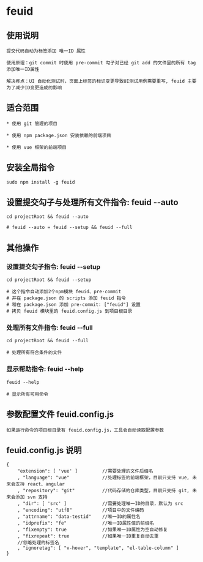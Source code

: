 
# feuid

## 使用说明
    提交代码自动为标签添加 唯一ID 属性

    使用原理：git commit 时使用 pre-commit 勾子对已经 git add 的文件里的所有 tag 添加唯一ID属性
    
    解决疼点：UI 自动化测试时，页面上标签的标识变更导致UI测试用例需要重写, feuid 主要为了减少ID变更造成的影响
    
## 适合范围
    * 使用 git 管理的项目
    
    * 使用 npm package.json 安装依赖的前端项目
    
    * 使用 vue 框架的前端项目

## 安装全局指令
    sudo npm install -g feuid

## 设置提交勾子与处理所有文件指令: feuid --auto 
    cd projectRoot && feuid --auto
    
    # feuid --auto = feuid --setup && feuid --full
    
## 其他操作
    
### 设置提交勾子指令: feuid --setup 
    cd projectRoot && feuid --setup
    
    # 这个指令自动添加2个npm模块 feuid、pre-commit
    # 并在 package.json 的 scripts 添加 feuid 指令
    # 和在 package.json 添加 pre-commit: ["feuid"] 设置
    # 拷贝 feuid 模块里的 feuid.config.js 到项目根目录
    
### 处理所有文件指令: feuid --full 
    cd projectRoot && feuid --full
    
    # 处理所有符合条件的文件
    
### 显示帮助指令: feuid --help
    feuid --help
    
    # 显示所有可用命令
    
## 参数配置文件 feuid.config.js
	如果运行命令的项目根目录有 feuid.config.js，工具会自动读取配置参数

## feuid.config.js 说明
	{
	    "extension": [ 'vue' ]         //需要处理的文件后缀名
	    , "language": "vue"            //处理标签的前端框架，目前只支持 vue, 未来会支持 react、angular
	    , "repository": "git"          //代码存储的仓库类型，目前只支持 git, 未来会添加 svn 支持
	    , "dir": [ 'src' ]             //需要处理唯一ID的目录，默认为 src
	    , "encoding": "utf8"           //项目中的文件编码
	    , "attrname": "data-testid"    //唯一ID的属性名
	    , "idprefix": "fe"             //唯一ID属性值的前缀名
	    , "fixempty": true             //如果唯一ID属性为空自动修复
	    , "fixrepeat": true            //如果唯一ID重复自动去重
	    //忽略处理的标签名
	    , "ignoretag": [ "v-hover", "template", "el-table-column" ]   
	}
